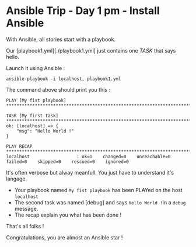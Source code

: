# Ansible Trip - Day 1 pm - Install Ansible

With Ansible, all stories start with a playbook.

Our [playbook1.yml][./playbook1.yml] just contains one *TASK* that says hello.

Launch it using Ansible :

```
ansible-playbook -i localhost, playbook1.yml
```

The command above should print you this :

```
PLAY [My fist playbook] *******************************************************************************************************************

TASK [My first task] **********************************************************************************************************************
ok: [localhost] => {
    "msg": "Hello World !"
}

PLAY RECAP ********************************************************************************************************************************
localhost                  : ok=1    changed=0    unreachable=0    failed=0    skipped=0    rescued=0    ignored=0
```

It's often verbose but alway meanfull. You just have to understand it's langage.

* Your playbook named `My fist playbook` has been PLAYed on the host `localhost`
* The second task was named [debug] and says `Hello World !`in a `debug` message.
* The recap explain you what has been done !

That's all folks !

Congratulations, you are almost an Ansible star !
